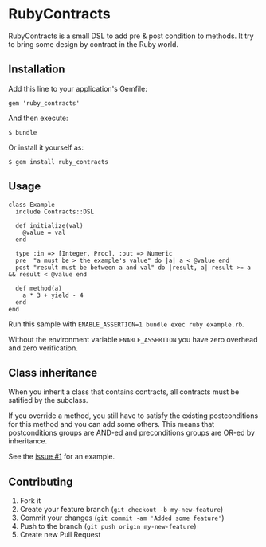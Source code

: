 # RubyContracts

RubyContracts is a small DSL to add pre & post condition to methods. It try to bring some design by contract in the Ruby world.

## Installation

Add this line to your application's Gemfile:

    gem 'ruby_contracts'

And then execute:

    $ bundle

Or install it yourself as:

    $ gem install ruby_contracts

## Usage

    class Example
      include Contracts::DSL
      
      def initialize(val)
        @value = val
      end
      
      type :in => [Integer, Proc], :out => Numeric
      pre  "a must be > the example's value" do |a| a < @value end
      post "result must be between a and val" do |result, a| result >= a && result < @value end
      
      def method(a)
        a * 3 + yield - 4
      end
    end

Run this sample with `ENABLE_ASSERTION=1 bundle exec ruby example.rb`.

Without the environment variable `ENABLE_ASSERTION` you have zero overhead and zero verification.

## Class inheritance

When you inherit a class that contains contracts, all contracts must be satified by the subclass.

If you override a method, you still have to satisfy the existing postconditions for this method and you can add some others.
This means that postconditions groups are AND-ed and preconditions groups are OR-ed by inheritance.

See the [issue #1](https://github.com/nicoolas25/ruby_contracts/issues/1) for an example.

## Contributing

1. Fork it
2. Create your feature branch (`git checkout -b my-new-feature`)
3. Commit your changes (`git commit -am 'Added some feature'`)
4. Push to the branch (`git push origin my-new-feature`)
5. Create new Pull Request
